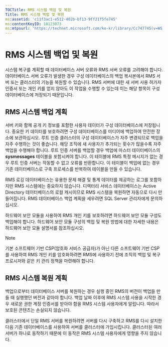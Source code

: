 ```yaml
---
TOCTitle: RMS 시스템 백업 및 복원
Title: RMS 시스템 백업 및 복원
ms:assetid: 'c11f3ac1-e512-402b-bf13-9ff21f5fe745'
ms:contentKeyID: 18123073
ms:mtpsurl: 'https://technet.microsoft.com/ko-kr/library/Cc747745(v=WS.10)'
---
```


RMS 시스템 백업 및 복원
=======================

시스템 복구를 계획할 때 데이터베이스 서버 오류와 RMS 서버 오류를 고려해야 합니다. 데이터베이스 서버 오류가 발생한 경우 구성 데이터베이스의 백업 복사본에서 RMS 서버 또는 클러스터의 기능을 복원할 수 있습니다. RMS 서버에 대한 새 서버 사용 허가자 인증서 또는 개인 키를 얻지 않아도 이 작업을 수행할 수 있는데 이는 해당 항목이 구성 데이터베이스에 저장되기 때문입니다.

RMS 시스템 백업 계획
--------------------

서버 키와 함께 공개 키 정보를 포함한 사용자 데이터가 구성 데이터베이스에 저장됩니다. 중요한 키 데이터를 보호하려면 구성 데이터베이스를 미디어에 백업하여 안전한 장소에 보관하십시오. 루트 인증 클러스터의 구성 데이터베이스가 자주 변경되므로 백업을 자주 수행하는 것이 좋습니다. 해당 조직에 새 사용자가 추가되는 횟수가 많을수록 자주 백업을 수행해야 합니다. 루트 인증 서버를 백업할 경우 백업에 마스터 데이터베이스의 **sysmessages** 테이블을 포함시켜야 합니다. 이 테이블에 RMS 특정 메시지가 없는 경우 루트 인증 서버는 작동할 수 없고 오류를 반환합니다. 이 테이블이 백업에 없는 경우 기존 데이터베이스로 구축 프로세스를 반복하여 테이블을 만들 수 있습니다.

RMS 로깅 데이터베이스는 유용한 문제 해결 및 통계 데이터를 제공하는 로그를 포함하지만 RMS 시스템에는 중요하지 않습니다. 디렉터리 서비스 데이터베이스는 Active Directory 데이터베이스의 로컬 캐시이므로 RMS 시스템을 복원하면 자동으로 다시 만들어집니다. RMS 데이터베이스 백업 계획을 세우려면 SQL Server 관리자에게 문의하십시오.

하드웨어 보안 모듈을 사용하여 RMS 개인 키를 보호하려면 하드웨어 보안 모듈 구성도 백업해야 합니다. 하드웨어 보안 모듈 구성의 백업 및 복원 방법에 대한 자세한 내용은 하드웨어 보안 모듈 설명서를 참조하십시오.

> [!NOTE]  
>  기본 소프트웨어 기반 CSP(암호화 서비스 공급자)가 아닌 다른 소프트웨어 기반 CSP를 사용하여 RMS 개인 키를 암호화하려면 RMS에 사용하기 전에 조직의 백업 및 복구 프로시저와 같은 키 관리 정책을 마련해야 합니다.

RMS 시스템 복원 계획
--------------------

백업으로부터 데이터베이스 서버를 복원하는 경우 실행 중인 RMS의 버전이 백업을 만들 때 실행했던 버전과 같아야 합니다. 백업 날짜 이후에 RMS 시스템 사용을 시작한 경우 새로운 권한 계정 인증서를 받아야 함을 RMS 시스템 사용자에게 알립니다. 따라서 보호된 콘텐츠는 손실되지 않습니다.

클러스터에서 단일 RMS 서버를 복원하려면 서버를 다시 구축하고 RMS를 다시 설치한 다음 기존 데이터베이스를 사용하여 서버를 클러스터에 가입시킵니다. 클러스터된 여러 서버가 하나로 동작하기 때문에 이 동작은 RMS 시스템 사용자에게 영향을 주지 않습니다.
